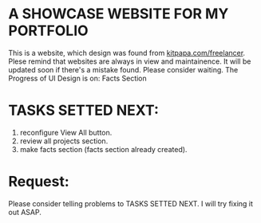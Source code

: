 # A SHOWCASE WEBSITE FOR MY PORTFOLIO

This is a website, which design was found from [kitpapa.com/freelancer](https://kitpapa.net/freelancer/). Plese remind that websites are always in view and maintainence. It will be updated soon if there's a mistake found. Please consider waiting.
The Progress of UI Design is on: Facts Section

# TASKS SETTED NEXT:
1. reconfigure View All button.
2. review all projects section.
3. make facts section (facts section already created).

# Request:
Please consider telling problems to TASKS SETTED NEXT. I will try fixing it out ASAP.
